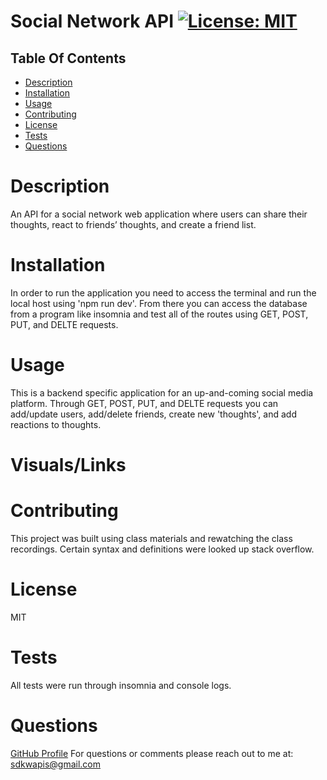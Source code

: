

# Social Network API 	 [![License: MIT](https://img.shields.io/badge/License-MIT-yellow.svg)](https://opensource.org/licenses/MIT) 

## Table Of Contents
- [Description](#description)
- [Installation](#installation)
- [Usage](#usage)
- [Contributing](#contributing)
- [License](#license)
- [Tests](#tests)
- [Questions](#questions)



# Description
An API for a social network web application where users can share their thoughts, react to friends’ thoughts, and create a friend list.

# Installation
In order to run the application you need to access the terminal  and run the local host using 'npm run dev'. From there you can access the database from a program like insomnia and test all of the routes using GET, POST, PUT, and DELTE requests.

# Usage
This is a backend specific application for an up-and-coming social media platform. Through GET, POST, PUT, and DELTE requests you can add/update users, add/delete friends, create new 'thoughts', and add reactions to thoughts.

# Visuals/Links

# Contributing
This project was built using class materials and rewatching the class recordings. Certain syntax and definitions were looked up stack overflow.

# License
MIT

# Tests
All tests were run through insomnia and console logs.

# Questions
[GitHub Profile](https://github.com/SDKwapis)
For questions or comments please reach out to me at: sdkwapis@gmail.com